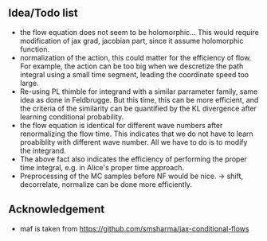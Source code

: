 ## Idea/Todo list

- the flow equation does not seem to be holomorphic... This would require modification of jax grad, jacobian part, since it assume holomorphic function.
- normalization of the action, this could matter for the efficiency of flow. For example, the action can be too big when we descretize the path integral using a small time segment, leading the coordinate speed too large.
- Re-using PL thimble for integrand with a similar parrameter family, same idea as done in Feldbrugge. But this time, this can be more efficient, and the criteria of the similarity can be quantified by the KL divergence after learning conditional probability.
- the flow equation is identical for different wave numbers after renormalizing the flow time. This indicates that we do not have to learn proabiblity with different wave number. All we have to do is to modify the integrand.
- The above fact also indicates the efficiency of performing the proper time integral, e.g. in Alice's proper time approach.
- Preprocessing of the MC samples before NF would be nice. -> shift, decorrelate, normalize can be done more efficiently.

## Acknowledgement

- maf is taken from https://github.com/smsharma/jax-conditional-flows
